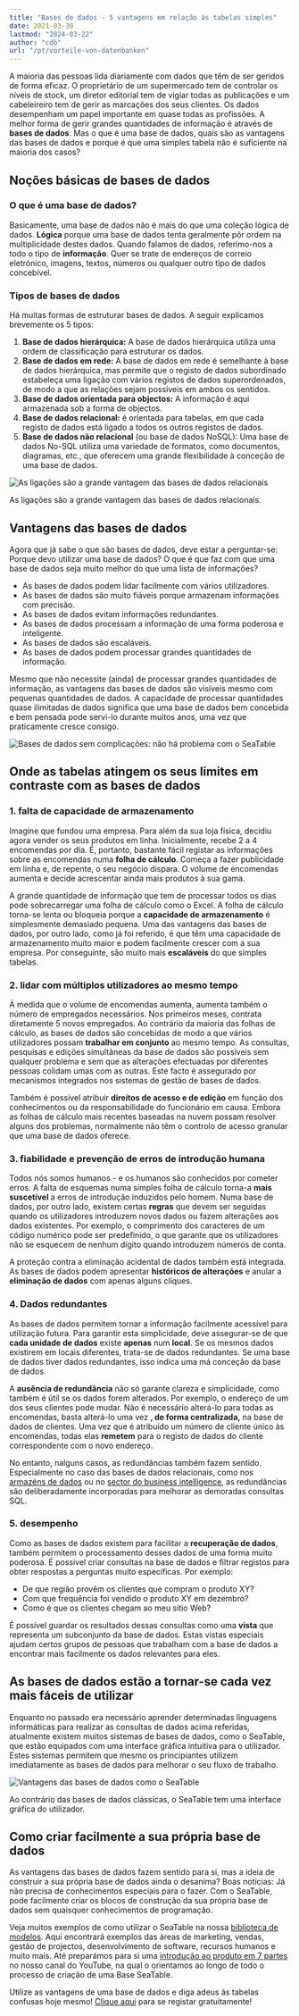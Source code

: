 ```yaml
---
title: "Bases de dados - 5 vantagens em relação às tabelas simples"
date: 2021-03-30
lastmod: "2024-03-22"
author: "cdb"
url: "/pt/vorteile-von-datenbanken"
---
```


A maioria das pessoas lida diariamente com dados que têm de ser geridos de forma eficaz. O proprietário de um supermercado tem de controlar os níveis de stock, um diretor editorial tem de vigiar todas as publicações e um cabeleireiro tem de gerir as marcações dos seus clientes. Os dados desempenham um papel importante em quase todas as profissões. A melhor forma de gerir grandes quantidades de informação é através de **bases de dados**. Mas o que é uma base de dados, quais são as vantagens das bases de dados e porque é que uma simples tabela não é suficiente na maioria dos casos?

## Noções básicas de bases de dados

### O que é uma base de dados?

Basicamente, uma base de dados não é mais do que uma coleção lógica de dados. **Lógica** porque uma base de dados tenta geralmente pôr ordem na multiplicidade destes dados. Quando falamos de dados, referimo-nos a todo o tipo de **informação**. Quer se trate de endereços de correio eletrónico, imagens, textos, números ou qualquer outro tipo de dados concebível.

### Tipos de bases de dados

Há muitas formas de estruturar bases de dados. A seguir explicamos brevemente os 5 tipos:

1. **Base de dados hierárquica:** A base de dados hierárquica utiliza uma ordem de classificação para estruturar os dados.
2. **Base de dados em rede:** A base de dados em rede é semelhante à base de dados hierárquica, mas permite que o registo de dados subordinado estabeleça uma ligação com vários registos de dados superordenados, de modo a que as relações sejam possíveis em ambos os sentidos.
3. **Base de dados orientada para objectos:** A informação é aqui armazenada sob a forma de objectos.
4. **Base de dados relacional:** é orientada para tabelas, em que cada registo de dados está ligado a todos os outros registos de dados.
5. **Base de dados não relacional** (ou base de dados NoSQL): Uma base de dados No-SQL utiliza uma variedade de formatos, como documentos, diagramas, etc., que oferecem uma grande flexibilidade à conceção de uma base de dados.

![As ligações são a grande vantagem das bases de dados relacionais](https://seatable.io/wp-content/uploads/2021/03/hunter-harritt-Ype9sdOPdYc-unsplash-scaled-1.jpg)

As ligações são a grande vantagem das bases de dados relacionais.

## Vantagens das bases de dados

Agora que já sabe o que são bases de dados, deve estar a perguntar-se: Porque devo utilizar uma base de dados? O que é que faz com que uma base de dados seja muito melhor do que uma lista de informações?

- As bases de dados podem lidar facilmente com vários utilizadores.
- As bases de dados são muito fiáveis porque armazenam informações com precisão.
- As bases de dados evitam informações redundantes.
- As bases de dados processam a informação de uma forma poderosa e inteligente.
- As bases de dados são escaláveis.
- As bases de dados podem processar grandes quantidades de informação.

Mesmo que não necessite (ainda) de processar grandes quantidades de informação, as vantagens das bases de dados são visíveis mesmo com pequenas quantidades de dados. A capacidade de processar quantidades quase ilimitadas de dados significa que uma base de dados bem concebida e bem pensada pode servi-lo durante muitos anos, uma vez que praticamente cresce consigo.

![Bases de dados sem complicações: não há problema com o SeaTable](https://seatable.io/wp-content/uploads/2021/10/pexels-christina-morillo-1181354-e1634551763220.jpg)

## Onde as tabelas atingem os seus limites em contraste com as bases de dados

### 1\. falta de capacidade de armazenamento

Imagine que fundou uma empresa. Para além da sua loja física, decidiu agora vender os seus produtos em linha. Inicialmente, recebe 2 a 4 encomendas por dia. É, portanto, bastante fácil registar as informações sobre as encomendas numa **folha de cálculo**. Começa a fazer publicidade em linha e, de repente, o seu negócio dispara. O volume de encomendas aumenta e decide acrescentar ainda mais produtos à sua gama.

A grande quantidade de informação que tem de processar todos os dias pode sobrecarregar uma folha de cálculo como o Excel. A folha de cálculo torna-se lenta ou bloqueia porque a **capacidade de armazenamento** é simplesmente demasiado pequena. Uma das vantagens das bases de dados, por outro lado, como já foi referido, é que têm uma capacidade de armazenamento muito maior e podem facilmente crescer com a sua empresa. Por conseguinte, são muito mais **escaláveis** do que simples tabelas.

### 2\. lidar com múltiplos utilizadores ao mesmo tempo

À medida que o volume de encomendas aumenta, aumenta também o número de empregados necessários. Nos primeiros meses, contrata diretamente 5 novos empregados. Ao contrário da maioria das folhas de cálculo, as bases de dados são concebidas de modo a que vários utilizadores possam **trabalhar em conjunto** ao mesmo tempo. As consultas, pesquisas e edições simultâneas da base de dados são possíveis sem qualquer problema e sem que as alterações efectuadas por diferentes pessoas colidam umas com as outras. Este facto é assegurado por mecanismos integrados nos sistemas de gestão de bases de dados.

Também é possível atribuir **direitos de acesso e de edição** em função dos conhecimentos ou da responsabilidade do funcionário em causa. Embora as folhas de cálculo mais recentes baseadas na nuvem possam resolver alguns dos problemas, normalmente não têm o controlo de acesso granular que uma base de dados oferece.

### 3\. fiabilidade e prevenção de erros de introdução humana

Todos nós somos humanos - e os humanos são conhecidos por cometer erros. A falta de esquemas numa simples folha de cálculo torna-a **mais suscetível** a erros de introdução induzidos pelo homem. Numa base de dados, por outro lado, existem certas **regras** que devem ser seguidas quando os utilizadores introduzem novos dados ou fazem alterações aos dados existentes. Por exemplo, o comprimento dos caracteres de um código numérico pode ser predefinido, o que garante que os utilizadores não se esquecem de nenhum dígito quando introduzem números de conta.

A proteção contra a eliminação acidental de dados também está integrada. As bases de dados podem apresentar **históricos de alterações** e anular a **eliminação de dados** com apenas alguns cliques.

### 4\. Dados redundantes

As bases de dados permitem tornar a informação facilmente acessível para utilização futura. Para garantir esta simplicidade, deve assegurar-se de que **cada unidade de dados** existe **apenas** num **local**. Se os mesmos dados existirem em locais diferentes, trata-se de dados redundantes. Se uma base de dados tiver dados redundantes, isso indica uma má conceção da base de dados.

A **ausência de redundância** não só garante clareza e simplicidade, como também é útil se os dados forem alterados. Por exemplo, o endereço de um dos seus clientes pode mudar. Não é necessário alterá-lo para todas as encomendas, basta alterá-lo uma vez **, de forma centralizada,** na base de dados de clientes. Uma vez que é atribuído um número de cliente único às encomendas, todas elas **remetem** para o registo de dados do cliente correspondente com o novo endereço.

No entanto, nalguns casos, as redundâncias também fazem sentido. Especialmente no caso das bases de dados relacionais, como nos [armazéns de dados](https://de.wikipedia.org/wiki/Data_Warehouse) ou no [sector do business intelligence](https://de.wikipedia.org/wiki/Business_Intelligence), as redundâncias são deliberadamente incorporadas para melhorar as demoradas consultas SQL.

### 5\. desempenho

Como as bases de dados existem para facilitar a **recuperação de dados**, também permitem o processamento desses dados de uma forma muito poderosa. É possível criar consultas na base de dados e filtrar registos para obter respostas a perguntas muito específicas. Por exemplo:

- De que região provêm os clientes que compram o produto XY?
- Com que frequência foi vendido o produto XY em dezembro?
- Como é que os clientes chegam ao meu sítio Web?

É possível guardar os resultados dessas consultas como uma **vista** que representa um subconjunto da base de dados. Estas vistas especiais ajudam certos grupos de pessoas que trabalham com a base de dados a encontrar mais facilmente os dados relevantes para eles.

## As bases de dados estão a tornar-se cada vez mais fáceis de utilizar

Enquanto no passado era necessário aprender determinadas linguagens informáticas para realizar as consultas de dados acima referidas, atualmente existem muitos sistemas de bases de dados, como o SeaTable, que estão equipados com uma interface gráfica intuitiva para o utilizador. Estes sistemas permitem que mesmo os principiantes utilizem imediatamente as bases de dados para melhorar o seu fluxo de trabalho.

![Vantagens das bases de dados como o SeaTable](images/Teammitglieder-ohne-Zugriff-auf-eine-Base-in-die-Mitarbeiter-Spalte-eintragen.gif)

Ao contrário das bases de dados clássicas, o SeaTable tem uma interface gráfica do utilizador.

## Como criar facilmente a sua própria base de dados

As vantagens das bases de dados fazem sentido para si, mas a ideia de construir a sua própria base de dados ainda o desanima? Boas notícias: Já não precisa de conhecimentos especiais para o fazer. Com o SeaTable, pode facilmente criar os blocos de construção da sua própria base de dados sem quaisquer conhecimentos de programação.

Veja muitos exemplos de como utilizar o SeaTable na nossa [biblioteca de modelos](https://seatable.io/pt/vorlagen/). Aqui encontrará exemplos das áreas de marketing, vendas, gestão de projectos, desenvolvimento de software, recursos humanos e muito mais. Até preparámos para si uma [introdução ao produto em 7 partes](https://www.youtube.com/watch?v=srUQ2fD1FM0&t=32s) no nosso canal do YouTube, na qual o orientamos ao longo de todo o processo de criação de uma Base SeaTable.

Utilize as vantagens de uma base de dados e diga adeus às tabelas confusas hoje mesmo! [Clique aqui](https://seatable.io/pt/registrierung/) para se registar gratuitamente!
